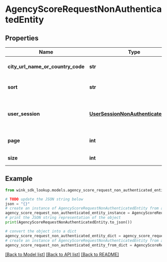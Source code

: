 # AgencyScoreRequestNonAuthenticatedEntity


## Properties

Name | Type | Description | Notes
------------ | ------------- | ------------- | -------------
**city_url_name_or_country_code** | **str** | Unique url name for city or country code for country. | [optional] 
**sort** | **str** | Choose the criteria you want the results sorted on. | 
**user_session** | [**UserSessionNonAuthenticatedEntity**](UserSessionNonAuthenticatedEntity.md) | User session is the current search state. SimpleDateTimeItinerary and other data points are all included here. | 
**page** | **int** | The page to paginate to. Note: Page uses a 0-based index. | [default to 0]
**size** | **int** | The result size to return. | [default to 6]

## Example

```python
from wink_sdk_lookup.models.agency_score_request_non_authenticated_entity import AgencyScoreRequestNonAuthenticatedEntity

# TODO update the JSON string below
json = "{}"
# create an instance of AgencyScoreRequestNonAuthenticatedEntity from a JSON string
agency_score_request_non_authenticated_entity_instance = AgencyScoreRequestNonAuthenticatedEntity.from_json(json)
# print the JSON string representation of the object
print(AgencyScoreRequestNonAuthenticatedEntity.to_json())

# convert the object into a dict
agency_score_request_non_authenticated_entity_dict = agency_score_request_non_authenticated_entity_instance.to_dict()
# create an instance of AgencyScoreRequestNonAuthenticatedEntity from a dict
agency_score_request_non_authenticated_entity_from_dict = AgencyScoreRequestNonAuthenticatedEntity.from_dict(agency_score_request_non_authenticated_entity_dict)
```
[[Back to Model list]](../README.md#documentation-for-models) [[Back to API list]](../README.md#documentation-for-api-endpoints) [[Back to README]](../README.md)


